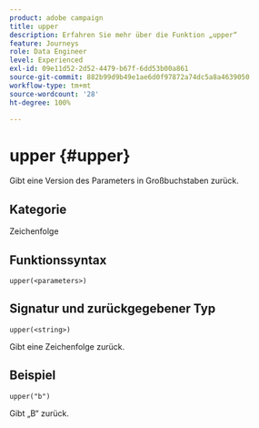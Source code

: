 ```yaml
---
product: adobe campaign
title: upper
description: Erfahren Sie mehr über die Funktion „upper“
feature: Journeys
role: Data Engineer
level: Experienced
exl-id: 09e11d52-2d52-4479-b67f-6dd53b00a861
source-git-commit: 882b99d9b49e1ae6d0f97872a74dc5a8a4639050
workflow-type: tm+mt
source-wordcount: '28'
ht-degree: 100%

---
```


# upper {#upper}

Gibt eine Version des Parameters in Großbuchstaben zurück.

## Kategorie

Zeichenfolge

## Funktionssyntax

`upper(<parameters>)`

## Signatur und zurückgegebener Typ

`upper(<string>)`

Gibt eine Zeichenfolge zurück.

## Beispiel

`upper("b")`

Gibt „B“ zurück.
